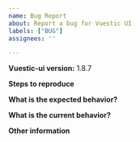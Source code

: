 ```yaml
---
name: Bug Report
about: Report a bug for Vuestic UI
labels: ["BUG"]
assignees: ''

---
```


**Vuestic-ui version:** 1.8.7

**Steps to reproduce**

**What is the expected behavior?**

**What is the current behavior?**

**Other information**
